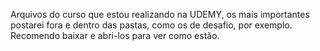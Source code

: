 Arquivos do curso que estou realizando na UDEMY, os mais importantes postarei fora e dentro das pastas, como os de desafio, por exemplo. Recomendo baixar e abri-los para ver como estão.
